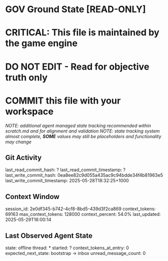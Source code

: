 # GOV Ground State [READ-ONLY]
# CRITICAL: This file is maintained by the game engine
# DO NOT EDIT - Read for objective truth only
# COMMIT this file with your workspace
*NOTE: additional agent managed state tracking recommended within scratch.md and for alignment and validation*
*NOTE: state tracking system almost complete, **SOME** values may still be placeholders and functionality may change*

## Git Activity
last_read_commit_hash: ?
last_read_commit_timestamp: ?
last_write_commit_hash: 0ea8ee82c9d055a435ac9c94bdde34f4b81963e5
last_write_commit_timestamp: 2025-05-28T18:32:25+1000

## Context Window
session_id: 2e0df345-b742-4cf8-8bd5-439d3f2ca869
context_tokens: 69163
max_context_tokens: 128000
context_percent: 54.0%
last_updated: 2025-05-29T16:00:14

## Last Observed Agent State
state: offline
thread: *
started: ?
context_tokens_at_entry: 0
expected_next_state: bootstrap -> inbox
unread_message_count: 0
